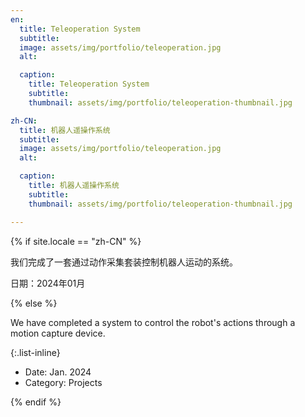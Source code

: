 ```yaml
---
en:
  title: Teleoperation System
  subtitle:
  image: assets/img/portfolio/teleoperation.jpg
  alt:

  caption:
    title: Teleoperation System
    subtitle:
    thumbnail: assets/img/portfolio/teleoperation-thumbnail.jpg

zh-CN:
  title: 机器人遥操作系统
  subtitle:
  image: assets/img/portfolio/teleoperation.jpg
  alt:

  caption:
    title: 机器人遥操作系统
    subtitle:
    thumbnail: assets/img/portfolio/teleoperation-thumbnail.jpg

---
```


{% if site.locale == "zh-CN" %}

我们完成了一套通过动作采集套装控制机器人运动的系统。

日期：2024年01月

{% else %}

We have completed a system to control the robot's actions through a motion capture device.

{:.list-inline}
- Date: Jan. 2024
- Category: Projects

{% endif %}
